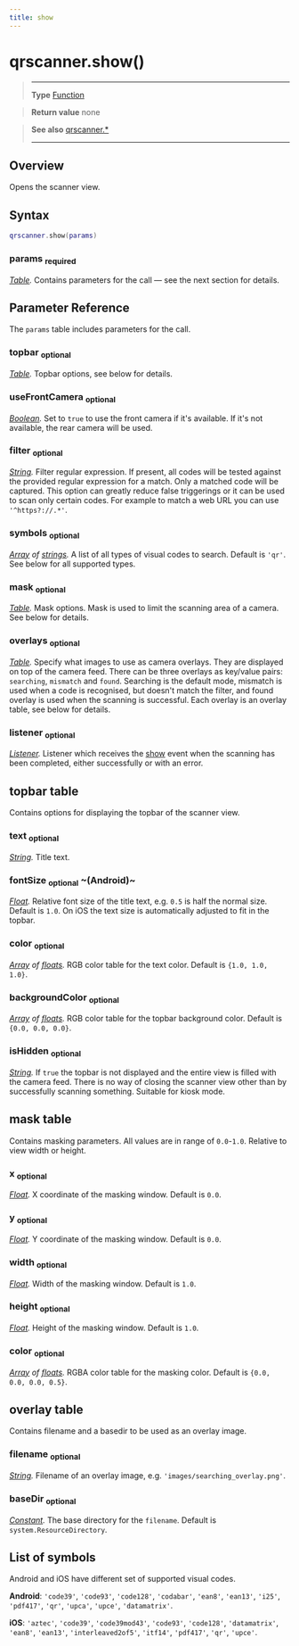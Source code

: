 ```yaml
---
title: show
---
```

# qrscanner.show()

> --------------------- ------------------------------------------------------------------------------------------
> __Type__              [Function](https://docs.coronalabs.com/api/type/Function.html)

> __Return value__      none

> __See also__          [qrscanner.*](/plugin/qrscanner/)
> --------------------- ------------------------------------------------------------------------------------------

## Overview

Opens the scanner view.

## Syntax
```lua
qrscanner.show(params)
```
### params <sub>required</sub>
_[Table](https://docs.coronalabs.com/api/type/Table.html)._ Contains parameters for the call &mdash; see the next section for details.

## Parameter Reference

The `params` table includes parameters for the call.

### topbar <sub>optional</sub>
_[Table](https://docs.coronalabs.com/api/type/Table.html)._ Topbar options, see below for details.

### useFrontCamera <sub>optional</sub>
_[Boolean](https://docs.coronalabs.com/api/type/Boolean.html)._ Set to `true` to use the front camera if it's available. If it's not available, the rear camera will be used.

### filter <sub>optional</sub>
_[String](https://docs.coronalabs.com/api/type/String.html)._ Filter regular expression. If present, all codes will be tested against the provided regular expression for a match. Only a matched code will be captured. This option can greatly reduce false triggerings or it can be used to scan only certain codes. For example to match a web URL you can use `'^https?://.*'`.

### symbols <sub>optional</sub>
_[Array](https://docs.coronalabs.com/api/type/Array.html) of [strings](https://docs.coronalabs.com/api/type/String.html)._ A list of all types of visual codes to search. Default is `'qr'`. See below for all supported types.

### mask <sub>optional</sub>
_[Table](https://docs.coronalabs.com/api/type/Table.html)._ Mask options. Mask is used to limit the scanning area of a camera. See below for details.

### overlays <sub>optional</sub>
_[Table](https://docs.coronalabs.com/api/type/Table.html)._ Specify what images to use as camera overlays. They are displayed on top of the camera feed. There can be three overlays as key/value pairs: `searching`, `mismatch` and `found`. Searching is the default mode, mismatch is used when a code is recognised, but doesn't match the filter, and found overlay is used when the scanning is successful. Each overlay is an overlay table, see below for details.

### listener <sub>optional</sub>
_[Listener](https://docs.coronalabs.com/api/type/Listener.html)._ Listener which receives the [show](/plugin/qrscanner/event/show/) event when the scanning has been completed, either successfully or with an error.

## topbar table

Contains options for displaying the topbar of the scanner view.

### text <sub>optional</sub>
_[String](https://docs.coronalabs.com/api/type/String.html)._ Title text.

### fontSize <sub>optional</sub> ~(Android)~
_[Float](/type/Float/)._ Relative font size of the title text, e.g. `0.5` is half the normal size. Default is `1.0`. On iOS the text size is automatically adjusted to fit in the topbar.

### color <sub>optional</sub>
_[Array](https://docs.coronalabs.com/api/type/Array.html) of [floats](/type/Float/)._ RGB color table for the text color. Default is `{1.0, 1.0, 1.0}`.

### backgroundColor <sub>optional</sub>
_[Array](https://docs.coronalabs.com/api/type/Array.html) of [floats](/type/Float/)._ RGB color table for the topbar background color. Default is `{0.0, 0.0, 0.0}`.

### isHidden <sub>optional</sub>
_[String](https://docs.coronalabs.com/api/type/String.html)._ If `true` the topbar is not displayed and the entire view is filled with the camera feed. There is no way of closing the scanner view other than by successfully scanning something. Suitable for kiosk mode.

## mask table

Contains masking parameters. All values are in range of `0.0`-`1.0`. Relative to view width or height.

### x <sub>optional</sub>
_[Float](/type/Float/)._ X coordinate of the masking window. Default is `0.0`.

### y <sub>optional</sub>
_[Float](/type/Float/)._ Y coordinate of the masking window. Default is `0.0`.

### width <sub>optional</sub>
_[Float](/type/Float/)._ Width of the masking window. Default is `1.0`.

### height <sub>optional</sub>
_[Float](/type/Float/)._ Height of the masking window. Default is `1.0`.

### color <sub>optional</sub>
_[Array](https://docs.coronalabs.com/api/type/Array.html) of [floats](/type/Float/)._ RGBA color table for the masking color. Default is `{0.0, 0.0, 0.0, 0.5}`.

## overlay table

Contains filename and a basedir to be used as an overlay image.

### filename <sub>optional</sub>
_[String](https://docs.coronalabs.com/api/type/String.html)._ Filename of an overlay image, e.g. `'images/searching_overlay.png'`.

### baseDir <sub>optional</sub>
_[Constant](https://docs.coronalabs.com/api/type/Constant.html)._ The base directory for the `filename`. Default is `system.ResourceDirectory`.

## List of symbols

Android and iOS have different set of supported visual codes.

**Android**: `'code39'`, `'code93'`, `'code128'`, `'codabar'`, `'ean8'`, `'ean13'`, `'i25'`, `'pdf417'`, `'qr'`, `'upca'`, `'upce'`, `'datamatrix'`.

**iOS**: `'aztec'`, `'code39'`, `'code39mod43'`, `'code93'`, `'code128'`, `'datamatrix'`, `'ean8'`, `'ean13'`, `'interleaved2of5'`, `'itf14'`, `'pdf417'`, `'qr'`, `'upce'`.